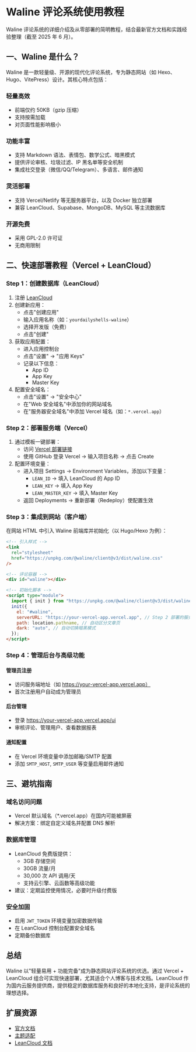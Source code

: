 # Waline 评论系统使用教程

Waline 评论系统的详细介绍及从零部署的简明教程，结合最新官方文档和实践经验整理（截至 2025 年 6 月）。

## 一、Waline 是什么？

Waline 是一款轻量级、开源的现代化评论系统，专为静态网站（如 Hexo、Hugo、VitePress）设计。其核心特点包括：

### 轻量高效

- 前端仅约 50KB（gzip 压缩）
- 支持按需加载
- 对页面性能影响极小

### 功能丰富

- 支持 Markdown 语法、表情包、数学公式、暗黑模式
- 提供评论审核、垃圾过滤、IP 黑名单等安全机制
- 集成社交登录（微信/QQ/Telegram）、多语言、邮件通知

### 灵活部署

- 支持 Vercel/Netlify 等无服务器平台，以及 Docker 独立部署
- 兼容 LeanCloud、Supabase、MongoDB、MySQL 等主流数据库

### 开源免费

- 采用 GPL-2.0 许可证
- 无商用限制

## 二、快速部署教程（Vercel + LeanCloud）

### Step 1：创建数据库（LeanCloud）

1. 注册 [LeanCloud](https://leancloud.app/)  
2. 创建新应用：
   - 点击"创建应用"
   - 输入应用名称（如：`yourdailyshells-waline`）
   - 选择开发版（免费）
   - 点击"创建"
3. 获取应用配置：
   - 进入应用控制台
   - 点击"设置" -> "应用 Keys"
   - 记录以下信息：
     - App ID
     - App Key
     - Master Key
4. 配置安全域名：
   - 点击"设置" -> "安全中心"
   - 在"Web 安全域名"中添加你的网站域名
   - 在"服务器安全域名"中添加 Vercel 域名（如：`*.vercel.app`）

### Step 2：部署服务端（Vercel）

1. 通过模板一键部署：
   - 访问 [Vercel 部署链接](https://vercel.com/new/clone?repository-url=https://github.com/walinejs/waline/tree/main/example)
   - 使用 GitHub 登录 Vercel → 输入项目名称 → 点击 Create
2. 配置环境变量：
   - 进入项目 Settings → Environment Variables，添加以下变量：
     - `LEAN_ID` → 填入 LeanCloud 的 App ID
     - `LEAN_KEY` → 填入 App Key
     - `LEAN_MASTER_KEY` → 填入 Master Key
   - 返回 Deployments → 重新部署（Redeploy）使配置生效

### Step 3：集成到网站（客户端）

在网站 HTML 中引入 Waline 前端库并初始化（以 Hugo/Hexo 为例）：

```html
<!-- 引入样式 -->
<link
  rel="stylesheet"
  href="https://unpkg.com/@waline/client@v3/dist/waline.css"
/>

<!-- 评论容器 -->
<div id="waline"></div>

<!-- 初始化脚本 -->
<script type="module">
  import { init } from "https://unpkg.com/@waline/client@v3/dist/waline.js";
  init({
    el: "#waline",
    serverURL: "https://your-vercel-app.vercel.app", // Step 2 部署的服务端地址
    path: location.pathname, // 自动区分文章页
    dark: "auto", // 自动切换暗黑模式
  });
</script>
```

### Step 4：管理后台与高级功能

#### 管理员注册

- 访问服务端地址（如 https://your-vercel-app.vercel.app）
- 首次注册用户自动成为管理员

#### 后台管理

- 登录 https://your-vercel-app.vercel.app/ui
- 审核评论、管理用户、查看数据报表

#### 通知配置

- 在 Vercel 环境变量中添加邮箱/SMTP 配置
- 添加 `SMTP_HOST`, `SMTP_USER` 等变量启用邮件通知

## 三、避坑指南

### 域名访问问题

- Vercel 默认域名（\*.vercel.app）在国内可能被屏蔽
- 解决方案：绑定自定义域名并配置 DNS 解析

### 数据库管理

- LeanCloud 免费版提供：
  - 3GB 存储空间
  - 30GB 流量/月
  - 30,000 次 API 调用/天
  - 支持云引擎、云函数等高级功能
- 建议：定期监控使用情况，必要时升级付费版

### 安全加固

- 启用 `JWT_TOKEN` 环境变量加密数据传输
- 在 LeanCloud 控制台配置安全域名
- 定期备份数据库

## 总结

Waline 以"轻量易用 + 功能完备"成为静态网站评论系统的优选。通过 Vercel + LeanCloud 组合可实现快速部署，尤其适合个人博客与技术文档。LeanCloud 作为国内云服务提供商，提供稳定的数据库服务和良好的本地化支持，是评论系统的理想选择。

## 扩展资源

- [官方文档](https://waline.js.org/guide/get-started/)
- [主题适配](https://waline.js.org/guide/client/integration.html)
- [LeanCloud 文档](https://leancloud.app/docs/)
